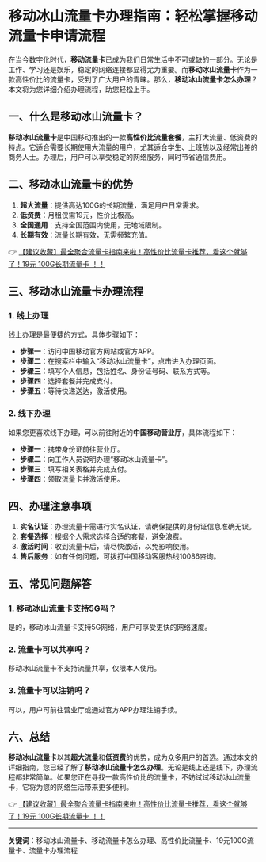 # 移动冰山流量卡办理指南：轻松掌握移动流量卡申请流程

在当今数字化时代，**移动流量卡**已成为我们日常生活中不可或缺的一部分。无论是工作、学习还是娱乐，稳定的网络连接都显得尤为重要。而**移动冰山流量卡**作为一款高性价比的流量卡，受到了广大用户的青睐。那么，**移动冰山流量卡怎么办理**？本文将为您详细介绍办理流程，助您轻松上手。

## 一、什么是移动冰山流量卡？

**移动冰山流量卡**是中国移动推出的一款**高性价比流量套餐**，主打大流量、低资费的特点。它适合需要长期使用大流量的用户，尤其适合学生、上班族以及经常出差的商务人士。办理后，用户可以享受稳定的网络服务，同时节省通信费用。

## 二、移动冰山流量卡的优势

1. **超大流量**：提供高达100G的长期流量，满足用户日常需求。
2. **低资费**：月租仅需19元，性价比极高。
3. **全国通用**：支持全国范围内使用，无地域限制。
4. **长期有效**：流量长期有效，无需频繁充值。

👉 [【建议收藏】最全聚合流量卡指南来啦！高性价比流量卡推荐，看这个就够了！19元 100G长期流量卡 ！！](https://bit.ly/Liuliangka)

## 三、移动冰山流量卡办理流程

### 1. 线上办理
线上办理是最便捷的方式，具体步骤如下：
- **步骤一**：访问中国移动官方网站或官方APP。
- **步骤二**：在搜索栏中输入“移动冰山流量卡”，点击进入办理页面。
- **步骤三**：填写个人信息，包括姓名、身份证号码、联系方式等。
- **步骤四**：选择套餐并完成支付。
- **步骤五**：等待快递送达，激活使用。

### 2. 线下办理
如果您更喜欢线下办理，可以前往附近的**中国移动营业厅**，具体流程如下：
- **步骤一**：携带身份证前往营业厅。
- **步骤二**：向工作人员说明办理“移动冰山流量卡”。
- **步骤三**：填写相关表格并完成支付。
- **步骤四**：领取流量卡并激活使用。

## 四、办理注意事项

1. **实名认证**：办理流量卡需进行实名认证，请确保提供的身份证信息准确无误。
2. **套餐选择**：根据个人需求选择合适的套餐，避免浪费。
3. **激活时间**：收到流量卡后，请尽快激活，以免影响使用。
4. **售后服务**：如有任何问题，可拨打中国移动客服热线10086咨询。

## 五、常见问题解答

### 1. 移动冰山流量卡支持5G吗？
是的，移动冰山流量卡支持5G网络，用户可享受更快的网络速度。

### 2. 流量卡可以共享吗？
移动冰山流量卡不支持流量共享，仅限本人使用。

### 3. 流量卡可以注销吗？
可以，用户可前往营业厅或通过官方APP办理注销手续。

## 六、总结

**移动冰山流量卡**以其**超大流量**和**低资费**的优势，成为众多用户的首选。通过本文的详细指南，您已经了解了**移动冰山流量卡怎么办理**。无论是线上还是线下，办理流程都非常简单。如果您正在寻找一款高性价比的流量卡，不妨试试移动冰山流量卡，它将为您的网络生活带来更多便利。

👉 [【建议收藏】最全聚合流量卡指南来啦！高性价比流量卡推荐，看这个就够了！19元 100G长期流量卡 ！！](https://bit.ly/Liuliangka)

---

**关键词**：移动冰山流量卡、移动流量卡怎么办理、高性价比流量卡、19元100G流量卡、流量卡办理流程